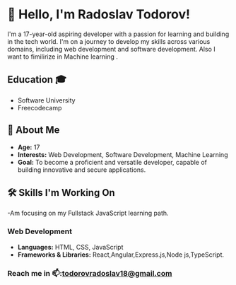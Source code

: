 
# 👋 Hello, I'm Radoslav Todorov!

I'm a 17-year-old aspiring developer with a passion for learning and building in the tech world. I'm on a journey to develop my skills across various domains, including web development and software development.
Also I want to fimilirize in Machine learning .

## Education 🎓
- Software University
- Freecodecamp

## 🚀 About Me

- **Age:** 17
- **Interests:** Web Development, Software Development, Machine Learning
- **Goal:** To become a proficient and versatile developer, capable of building innovative and secure applications.


## 🛠️ Skills I'm Working On
-Am focusing on my  Fullstack JavaScript learning path.

### Web Development
- **Languages:** HTML, CSS, JavaScript
- **Frameworks & Libraries:** React,Angular,Express.js,Node js,TypeScript.

### Reach me in 📫:todorovradoslav18@gmail.com
<!---
Radolsav16/Radolsav16 is a ✨ special ✨ repository because its `README.md` (this file) appears on your GitHub profile.
You can click the Preview link to take a look at your changes.
--->
